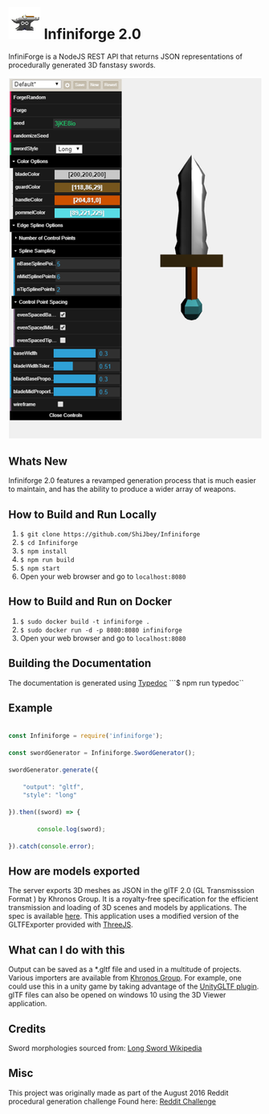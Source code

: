 # ![](server/www/anvil.png) Infiniforge 2.0

InfiniForge is a NodeJS REST API that returns JSON
representations of procedurally generated 3D fanstasy swords.

![screenshot](screenshot.png)

## Whats New

Infiniforge 2.0 features a revamped generation process that
is much easier to maintain, and has the ability to produce
a wider array of weapons.

## How to Build and Run Locally

1. ```$ git clone https://github.com/ShiJbey/Infiniforge```
2. ```$ cd Infiniforge```
3. ```$ npm install```
4. ```$ npm run build```
5. ```$ npm start```
6. Open your web browser and go to ```localhost:8080```

## How to Build and Run on Docker

1. ```$ sudo docker build -t infiniforge .```
2. ```$ sudo docker run -d -p 8080:8080 infiniforge```
3. Open your web browser and go to ```localhost:8080```

## Building the Documentation

The documentation is generated using [Typedoc](https://typedoc.org)
 ```$ npm run typedoc``

## Example

```javascript

const Infiniforge = require('infiniforge');

const swordGenerator = Infiniforge.SwordGenerator();

swordGenerator.generate({

    "output": "gltf",
    "style": "long"

}).then((sword) => {

        console.log(sword);

}).catch(console.error);

```

## How are models exported

The server exports 3D meshes as JSON in the
glTF 2.0 (GL Transmisssion Format ) by Khronos Group. It is a royalty-free
specification for the efficient transmission and loading of 3D scenes and
models by applications. The spec is available [here](https://www.khronos.org/gltf/ "glTF Overview").
This application uses a modified version of the GLTFExporter provided
with [ThreeJS](https://threejs.org/docs/#examples/exporters/GLTFExporter).

## What can I do with this

Output can be saved as a *.gltf file and used in a multitude of projects. Various importers are
available from [Khronos Group](https://www.khronos.org/gltf/). For example, one could use this
in a unity game by taking advantage of the [UnityGLTF plugin](https://github.com/KhronosGroup/UnityGLTF). glTF files can also be opened on windows 10 using the 3D Viewer application.

## Credits

Sword morphologies sourced from: [Long Sword Wikipedia](https://en.wikipedia.org/wiki/Longsword)

## Misc

This project was originally made as part of the August 2016 Reddit procedural generation challenge
Found here: [Reddit Challenge](https://www.reddit.com/r/proceduralgeneration/comments/4wubjy/monthly_challenge_9_august_2016_procedural_weapons/)
